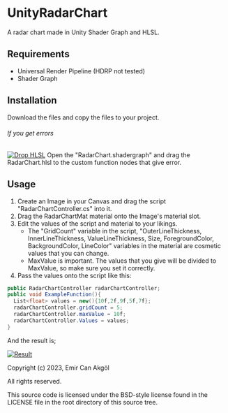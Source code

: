# UnityRadarChart
A radar chart made in Unity Shader Graph and HLSL.

## Requirements
- Universal Render Pipeline
(HDRP not tested)
- Shader Graph

## Installation
Download the files and copy the files to your project. 
###### If you get errors
[![Drop HLSL](https://s6.gifyu.com/images/S8sz3.gif "Drop HLSL")](https://s6.gifyu.com/images/S8sz3.gif "Drop HLSL")
Open the "RadarChart.shadergraph" and drag the RadarChart.hlsl to the custom function nodes that give error.

## Usage
1. Create an Image in your Canvas and drag the script "RadarChartController.cs" into it.
2. Drag the RadarChartMat material onto the Image's material slot.
3. Edit the values of the script and material to your likings.
	- The "GridCount" variable in the script, "OuterLineThickness, InnerLineThickness, ValueLineThickness, Size, ForegroundColor, BackgroundColor, LineColor" variables in the material are cosmetic values that you can change.
	- MaxValue is important. The values that you give will be divided to MaxValue, so make sure you set it correctly.
4. Pass the values onto the script like this:
```csharp
public RadarChartController radarChartController;
public void ExampleFunction(){
  List<float> values = new(){10f,2f,9f,5f,7f};
  radarChartController.gridCount = 5;
  radarChartController.maxValue = 10f;
  radarChartController.Values = values;
}
```
And the result is;

[![Result](https://s6.gifyu.com/images/S8sL5.png "Result")](https://s6.gifyu.com/images/S8sL5.png "Result")


Copyright (c) 2023, Emir Can Akgöl

All rights reserved.

This source code is licensed under the BSD-style license found in the LICENSE file in the root directory of this source tree. 
